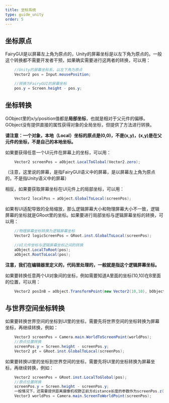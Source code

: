 ```yaml
---
title: 坐标系统
type: guide_unity
order: 5
---
```


## 坐标原点

FairyGUI是以屏幕左上角为原点的，Unity的屏幕坐标是以左下角为原点的。一般这个转换都不需要开发者干预，如果确实需要进行这两者的转换，可以用：

```csharp
    //Unity的屏幕坐标系，以左下角为原点
    Vector2 pos = Input.mousePosition;

    //转换为FairyGUI的屏幕坐标
    pos.y = Screen.height - pos.y;
```

## 坐标转换

GObject里的x/y/position值都是**局部坐标**，也就是相对于父元件的偏移。GObject没有提供直接的属性获得对象的全局坐标，但提供了方法进行转换。

**请注意：一个对象，本地（Local）坐标的原点是(0,0)，不是(x,y)，(x,y)是在父元件的坐标，不是自己的本地坐标。**

如果要获得任意一个UI元件在屏幕上的坐标，可以用：

```csharp
    Vector2 screenPos = aObject.LocalToGlobal(Vector2.zero);
```

（注意，这里说的屏幕，是指FairyGUI语义中的屏幕，是以屏幕左上角为原点的，不是指Unity语义中的屏幕）

相反，如果要获取屏幕坐标在UI元件上的局部坐标，可以用：

```csharp
    Vector2 localPos = aObject.GlobalToLocal(screenPos);
```

如果有UI适配导致的全局缩放，那么逻辑屏幕大小和物理屏幕大小不一致，逻辑屏幕的坐标就是GRoot里的坐标。如果要进行局部坐标与逻辑屏幕坐标的转换，可以用：

```csharp
    //物理屏幕坐标转换为逻辑屏幕坐标
    Vector2 logicScreenPos = GRoot.inst.GlobalToLocal(screenPos);
    
    //UI元件坐标与逻辑屏幕坐标之间的转换
    aObject.LocalToRoot(pos);
    aObject.RootToLocal(pos);
```

**注意，我们在编辑器里定义的，代码里处理的，一般就是指这个逻辑屏幕坐标。**

如果要转换任意两个UI对象间的坐标，例如需要知道A里面的坐标(10,10)在B里面的位置，可以用：

```csharp
    Vector2 posInB = aObject.TransformPoint(new Vector2(10,10), bObject);
```

## 与世界空间坐标转换

如果要转换世界空间的坐标到UI里的坐标，需要先将世界空间的坐标转换为屏幕坐标，再继续转换，例如：

```csharp
    Vector3 screenPos = Camera.main.WorldToScreenPoint(worldPos);
    //原点位置转换
    screenPos.y = Screen.height - screenPos.y; 
    Vector2 pt = GRoot.inst.GlobalToLocal(screenPos);
```

如果要转换UI里的坐标到世界空间的坐标，需要先将UI里的坐标转换为屏幕坐标，再继续转换，例如：

```csharp
    Vector2 screenPos = GRoot.inst.LocalToGlobal(pos);
    //原点位置转换
    screenPos.y = Screen.height - screenPos.y; 
    一般情况下，还需要提供距离摄像机视野正前方distance长度的参数作为screenPos.z(如果需要，将screenPos改为Vector3类型）
    Vector3 worldPos = Camera.main.ScreenToWorldPoint(screenPos);
```